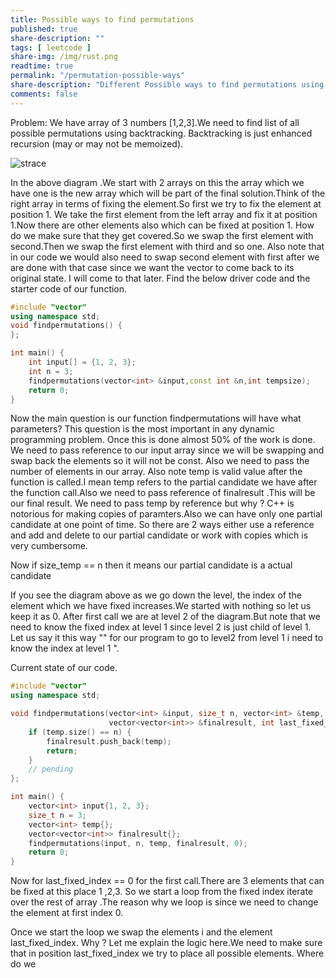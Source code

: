```yaml
---
title: Possible ways to find permutations
published: true
share-description: ""
tags: [ leetcode ]
share-img: /img/rust.png
readtime: true
permalink: "/permutation-possible-ways"
share-description: "Different Possible ways to find permutations using backtracking"
comments: false
---
```


Problem:
We have array of 3 numbers [1,2,3].We need to find list of all possible permutations using backtracking.
Backtracking is just enhanced recursion (may or may not be memoized).


![strace](/portfolio/img/diagram.jpg)

In the above diagram .We start with 2 arrays on this the array which we have one is the new array which will be part of the final
solution.Think of the right array in terms of fixing the element.So first we try to fix the element at position 1.
We take the first element from the left array and fix it at position 1.Now there are other elements also which can be fixed at position 1.
How do we make sure that they get covered.So we swap the first element with second.Then we swap the first element with third and so one.
Also note that in our code we would also need to swap second element with first after we are done with that case since we want the vector to come
back to its original state.
I will come to that later.
Find the below driver code and the starter code of our function.

```cpp
#include "vector"
using namespace std;
void findpermutations() {
};

int main() {
    int input[] = {1, 2, 3};
    int n = 3;
    findpermutations(vector<int> &input,const int &n,int tempsize);
    return 0;
}
```


Now the main question is our function findpermutations will have what parameters?
This question is the most important in any dynamic programming problem. Once this is done almost 50% of the work is done.
We need to pass reference to our input array since we will be swapping and swap back the elements so it will not be const.
Also we need to pass the number of elements in our array. Also note temp  is  valid value after the function is called.I mean temp refers to the partial candidate we have
after the function call.Also we need to pass reference of finalresult .This will be our final result.
We need to pass temp by reference but why ? C++ is notorious for making copies of paramters.Also we can have only one partial candidate at one point of time.
So there are 2 ways either use a reference and add and delete to our partial candidate or work with copies which is very cumbersome.

Now if size_temp  == n then it means our partial candidate is a actual candidate


If you see the diagram above as we go down the level, the index of the element which we have fixed increases.We started with nothing so let us keep it as 0.
After first call we are at level 2 of the diagram.But note that we need to know the fixed index at level 1 since level 2 is just child of level 1.
Let us say it this way "" for our program to go to level2 from level 1 i need to know the index at level 1 ".


Current state of our code.

```cpp
#include "vector"
using namespace std;

void findpermutations(vector<int> &input, size_t n, vector<int> &temp,
                      vector<vector<int>> &finalresult, int last_fixed_index) {
    if (temp.size() == n) {
        finalresult.push_back(temp);
        return;
    }
    // pending
};

int main() {
    vector<int> input{1, 2, 3};
    size_t n = 3;
    vector<int> temp{};
    vector<vector<int>> finalresult{};
    findpermutations(input, n, temp, finalresult, 0);
    return 0;
}
```

Now for last_fixed_index == 0 for the first call.There are 3 elements that can be fixed at this place 1 ,2,3.
So we start a loop from the fixed index iterate over the rest of array .The reason why we loop is since we  need to change the element
at first index 0.

Once we start the loop we swap the elements i and the element last_fixed_index. Why ?
Let me explain the logic here.We need to make sure that in position last_fixed_index we try to place all possible elements.
Where do we 
